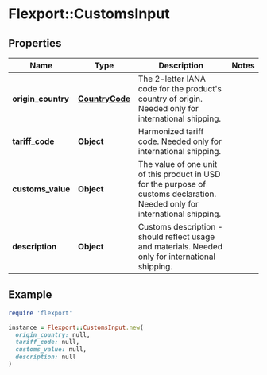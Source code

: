 # Flexport::CustomsInput

## Properties

| Name | Type | Description | Notes |
| ---- | ---- | ----------- | ----- |
| **origin_country** | [**CountryCode**](CountryCode.md) | The 2-letter IANA code for the product&#39;s country of origin. Needed only for international shipping. |  |
| **tariff_code** | **Object** | Harmonized tariff code. Needed only for international shipping. |  |
| **customs_value** | **Object** | The value of one unit of this product in USD for the purpose of customs declaration. Needed only for international shipping. |  |
| **description** | **Object** | Customs description - should reflect usage and materials. Needed only for international shipping. |  |

## Example

```ruby
require 'flexport'

instance = Flexport::CustomsInput.new(
  origin_country: null,
  tariff_code: null,
  customs_value: null,
  description: null
)
```

